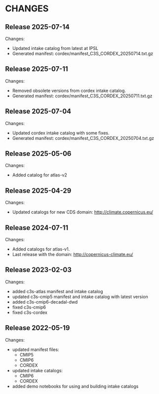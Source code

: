 # CHANGES

## Release 2025-07-14

Changes:

* Updated intake catalog from latest at IPSL
* Generated manifest: cordex/manifest_C3S_CORDEX_20250714.txt.gz 

## Release 2025-07-11

Changes:

* Removed obsolete versions from cordex intake catalog.
* Generated manifest: cordex/manifest_C3S_CORDEX_20250711.txt.gz 


## Release 2025-07-04

Changes:

* Updated cordex intake catalog with some fixes.
* Generated manifest: cordex/manifest_C3S_CORDEX_20250704.txt.gz


## Release 2025-05-06

Changes:

* Added catalog for atlas-v2

## Release 2025-04-29

Changes:

* Updated catalogs for new CDS domain: http://climate.copernicus.eu/


## Release 2024-07-11

Changes:

* Added catalogs for atlas-v1.
* Last release with the domain: http://copernicus-climate.eu/

## Release 2023-02-03

Changes:

* added c3s-atlas manifest and intake catalog
* updated c3s-cmip5 manifest and intake catalog with latest version
* added c3s-cmip6-decadal-dwd
* fixed c3s-cmip6
* fixed c3s-cordex

## Release 2022-05-19

Changes:

* updated manifest files:
    * CMIP5
    * CMIP6
    * CORDEX
* updated intake catalogs:
    * CMIP6
    * CORDEX
* added demo notebooks for using and building intake catalogs
